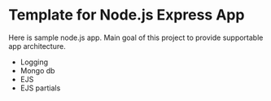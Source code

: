 # Template for Node.js Express App

Here is sample node.js app. Main goal of this project to provide supportable app architecture.

- Logging
- Mongo db
- EJS
- EJS partials

